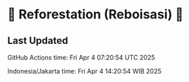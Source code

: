 
# 🌳 Reforestation (Reboisasi) 🌲

## Last Updated

GitHub Actions time: Fri Apr  4 07:20:54 UTC 2025

Indonesia/Jakarta time: Fri Apr  4 14:20:54 WIB 2025
